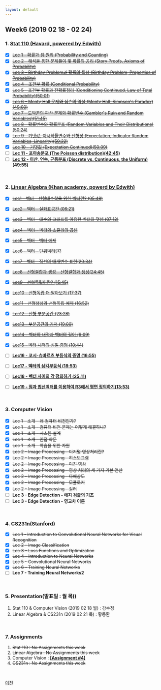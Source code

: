 ```yaml
---
layout: default
---
```


## Week6 (2019 02 18  - 02 24)  

### 1. **[Stat 110 (Havard, powered by Edwith)](https://www.edwith.org/harvardprobability)**
- [x] ~~[Lec 1 - 확률과 셈 원리 (Probability and Counting)](http://www.edwith.org/harvardprobability/lecture/29349/)~~
- [x] ~~[Lec 2 - 해석을 통한 문제풀이 및 확률의 공리 (Story Proofs, Axioms of Probability)](http://www.edwith.org/harvardprobability/lecture/30894/)~~
- [x] ~~[Lec 3 - Birthday Problem과 확률의 특성 (Birthday Problem, Properties of Probability)](https://www.edwith.org/harvardprobability/lecture/30895/)~~
- [x] ~~[Lec 4 - 조건부 확률 (Conditional Probability)](https://www.edwith.org/harvardprobability/lecture/30896/)~~
- [x] ~~[Lec 5 - 조건부 확률과 전확률정리 (Conditioning Continued, Law of Total Probability)(50:01)](https://www.edwith.org/harvardprobability/lecture/30897/)~~
- [x] ~~[Lec 6 - Monty Hall 문제와 심슨의 역설 (Monty Hall, Simpson's Paradox)(49:00)](https://www.edwith.org/harvardprobability/lecture/30898/)~~
- [x] ~~[Lec 7 - 도박꾼의 파산 문제와 확률변수 (Gambler's Ruin and Random Variables)(51:45)](https://www.edwith.org/harvardprobability/lecture/30899/)~~
- [x] ~~[Lec 8 - 확률변수와 확률분포 (Random Variables and Their Distributions)(50:24)](https://www.edwith.org/harvardprobability/lecture/30900/)~~  
- [x] ~~[Lec 9 - 기댓값, 지시확률변수와 선형성 (Expectation, Indicator Random Variables, Linearity)(50:22)](https://www.edwith.org/harvardprobability/lecture/30901/)~~
- [x] ~~[Lec 10 - 기댓값 (Expectation Continued)(50:09)](https://www.edwith.org/harvardprobability/lecture/30902/)~~ 
- [ ] **[Lec 11 - 포아송분포 (The Poisson distribution)(42:45)](https://www.edwith.org/harvardprobability/lecture/30903/)**
- [ ] **[Lec 12 - 이산, 연속, 균등분포 (Discrete vs. Continuous, the Uniform)(49:55)](https://www.edwith.org/harvardprobability/lecture/30904/)**

 <br>

### 2. **[Linear Algebra (Khan academy, powerd by Edwith)](https://www.edwith.org/linear-algebra)** 
- [x] ~~[Lec1 - 벡터 - 선형대수학을 위한 벡터란? (05:48)](http://www.edwith.org/linear-algebra/lecture/30304/)~~
- [x] ~~[Lec2 - 벡터 - 실좌표공간 (06:21)](http://www.edwith.org/linear-algebra/lecture/30305/)~~
- [x] ~~[Lec3 - 벡터 - 대수와 그래프를 이용한 벡터의 덧셈 (07:12)](http://www.edwith.org/linear-algebra/lecture/30306/)~~
- [x] ~~[Lec4 - 벡터 - 벡터와 스칼라의 곱셈](https://www.edwith.org/linear-algebra/lecture/30337/)~~
- [x] ~~[Lec5 - 벡터 - 벡터 예제](https://www.edwith.org/linear-algebra/lecture/30307/)~~
- [x] ~~[Lec6 - 벡터 - 단위벡터란?](https://www.edwith.org/linear-algebra/lecture/30308/)~~
- [x] ~~[Lec7 - 벡터 - 직선의 매개변수 표현(20:34)](https://www.edwith.org/linear-algebra/lecture/30309/)~~
- [x] ~~[Lec8 - 선형결합과 생성 - 선형결합과 생성(24:45)](https://www.edwith.org/linear-algebra/lecture/30310/)~~
- [x] ~~[Lec9 - 선형독립이란? (15:45)](https://www.edwith.org/linear-algebra/lecture/30311/)~~
- [x] ~~[Lec10 - 선형독립 더 알아보기 (17:37)](https://www.edwith.org/linear-algebra/lecture/30312/)~~
- [x] ~~[Lec11 - 선형생성과 선형독립 예제 (16:52)](https://www.edwith.org/linear-algebra/lecture/30313/)~~  
- [x] ~~[Lec12 - 선형 부분공간 (23:28)](https://www.edwith.org/linear-algebra/lecture/30314/)~~
- [x] ~~[Lec13 - 부분공간의 기저 (19:00)](https://www.edwith.org/linear-algebra/lecture/30315/)~~
- [x] ~~[Lec14 - 벡터의 내적과 벡터의 길이 (9:09)](https://www.edwith.org/linear-algebra/lecture/30316/)~~  
- [x] ~~[Lec15 - 벡터 내적의 성질 증명 (10:44)](https://www.edwith.org/linear-algebra/lecture/30317/)~~  
- [ ] **[Lec16 - 코시-슈바르츠 부등식의 증명 (16:55)](https://www.edwith.org/linear-algebra/lecture/30318/)**
- [ ] **[Lec17 - 벡터의 삼각부등식 (18:53)](https://www.edwith.org/linear-algebra/lecture/30319/)**
- [ ] **[Lec18 - 벡터 사이의 각 정의하기 (25:11)](https://www.edwith.org/linear-algebra/lecture/30320/)**  
- [ ] **[Lec19 - 점과 법선벡터를 이용하여 R3에서 평면 정의하기(13:53)](https://www.edwith.org/linear-algebra/lecture/30321/)**



<br>

### 3. **Computer Vision**
- [x] ~~Lec 1 - 소개 - 왜 컴퓨터 비전인가?~~
- [x] ~~Lec 1 - 소개 - 컴퓨터 비전 문제는 어떻게 해결하나?~~
- [X] ~~Lec 1 - 소개 - 시스템 설계~~
- [X] ~~Lec 1 - 소개 - 인접 학문~~
- [X] ~~Lec 1 - 소개 - 학습을 위한 자원~~
- [x] ~~Lec 2 - Image Processing - 디지털 영상처리란?~~
- [x] ~~Lec 2 - Image Processing - 히스토그램~~
- [x] ~~Lec 2 - Image Processing - 이진 영상~~
- [x] ~~Lec 2 - Image Processing - 영상 처리의 세 가지 기본 연산~~  
- [x] ~~Lec 2 - Image Processing - 다해상도~~  
- [x] ~~Lec 2 - Image Processing - 모폴로지~~  
- [x] ~~Lec 2 - Image Processing - 컬러~~  
- [ ] **Lec 3 - Edge Detection - 에지 검출의 기초**  
- [ ] **Lec 3 - Edge Detection - 영교차 이론**  
<br>

### 4. [CS231n(Stanford)](https://github.com/insurgent92/CS231N_17_KOR_SUB)
- [X] ~~Lec 1 - Introduction to Convolutional Neural Networks for Visual Recognition~~
- [X] ~~Lec 2 - Image Classification~~
- [x] ~~Lec 3 - Loss Functions and Optimization~~
- [x] ~~Lec 4 - Introduction to Neural Networks~~  
- [x] ~~Lec 5 - Convolutional Neural Networks~~  
- [x] ~~Lec 6 - Training Neural Networks~~  
- [ ] **Lec 7 - Training Neural Networks2**
  
<br>

### 5. Presentation(발표일 : 월 목))
1. Stat 110 & Computer Vision (2019 02 18 월) : 강수정
2. Linear Algebra & CS231n (2019 02 21 목) : 황동환
<br> 

### 7. Assignments
1. ~~Stat 110 : No Assignments this week~~
2. ~~Linear Algebra : No Assignments this week~~
3. Computer Vision : **[[Assignment #4]](http://visual.kangwon.ac.kr/assignment)**  
4. ~~CS231n : No Assignments this week~~
<br> 

[이전](../../)